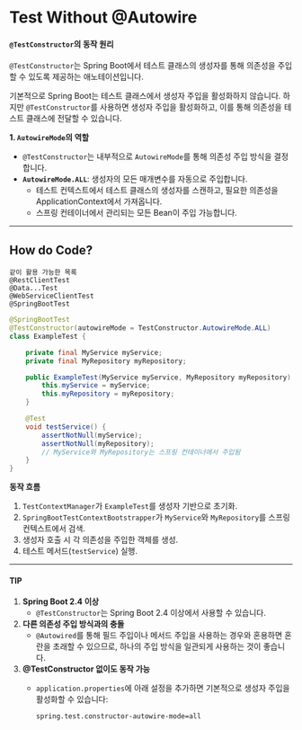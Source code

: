 # Test Without @Autowire

#### `@TestConstructor`의 동작 원리

`@TestConstructor`는 Spring Boot에서 테스트 클래스의 생성자를 통해 의존성을 주입할 수 있도록 제공하는 애노테이션입니다.&#x20;

기본적으로 Spring Boot는 테스트 클래스에서 생성자 주입을 활성화하지 않습니다. 하지만 `@TestConstructor`를 사용하면 생성자 주입을 활성화하고, 이를 통해 의존성을 테스트 클래스에 전달할 수 있습니다.

**1. `AutowireMode`의 역할**

* `@TestConstructor`는 내부적으로 `AutowireMode`를 통해 의존성 주입 방식을 결정합니다.
* **`AutowireMode.ALL`**: 생성자의 모든 매개변수를 자동으로 주입합니다.
  * 테스트 컨텍스트에서 테스트 클래스의 생성자를 스캔하고, 필요한 의존성을 ApplicationContext에서 가져옵니다.
  * 스프링 컨테이너에서 관리되는 모든 Bean이 주입 가능합니다.

***

## How do Code?

```
같이 활용 가능한 목록
@RestClientTest
@Data...Test
@WebServiceClientTest
@SpringBootTest
```

```java
@SpringBootTest
@TestConstructor(autowireMode = TestConstructor.AutowireMode.ALL)
class ExampleTest {

    private final MyService myService;
    private final MyRepository myRepository;

    public ExampleTest(MyService myService, MyRepository myRepository) {
        this.myService = myService;
        this.myRepository = myRepository;
    }

    @Test
    void testService() {
        assertNotNull(myService);
        assertNotNull(myRepository);
        // MyService와 MyRepository는 스프링 컨테이너에서 주입됨
    }
}
```

**동작 흐름**

1. `TestContextManager`가 `ExampleTest`를 생성자 기반으로 초기화.
2. `SpringBootTestContextBootstrapper`가 `MyService`와 `MyRepository`를 스프링 컨텍스트에서 검색.
3. 생성자 호출 시 각 의존성을 주입한 객체를 생성.
4. 테스트 메서드(`testService`) 실행.

***

#### TIP&#x20;

1. **Spring Boot 2.4 이상**
   * `@TestConstructor`는 Spring Boot 2.4 이상에서 사용할 수 있습니다.
2. **다른 의존성 주입 방식과의 충돌**
   * `@Autowired`를 통해 필드 주입이나 메서드 주입을 사용하는 경우와 혼용하면 혼란을 초래할 수 있으므로, 하나의 주입 방식을 일관되게 사용하는 것이 좋습니다.
3. **@TestConstructor 없이도 동작 가능**
   *   `application.properties`에 아래 설정을 추가하면 기본적으로 생성자 주입을 활성화할 수 있습니다:

       ```
       spring.test.constructor-autowire-mode=all
       ```
